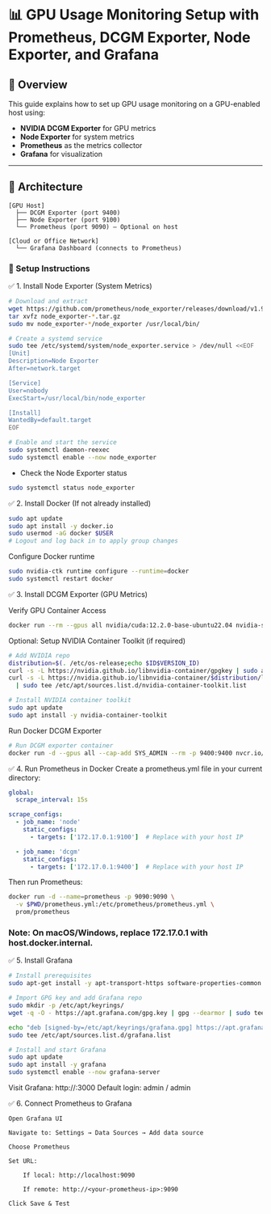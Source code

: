 # 📊 GPU Usage Monitoring Setup with Prometheus, DCGM Exporter, Node Exporter, and Grafana

## 📌 Overview

This guide explains how to set up GPU usage monitoring on a GPU-enabled host using:

- **NVIDIA DCGM Exporter** for GPU metrics
- **Node Exporter** for system metrics
- **Prometheus** as the metrics collector
- **Grafana** for visualization

---

## 📐 Architecture

```text
[GPU Host]
  ├── DCGM Exporter (port 9400)
  ├── Node Exporter (port 9100)
  └── Prometheus (port 9090) — Optional on host

[Cloud or Office Network]
  └── Grafana Dashboard (connects to Prometheus)

```

### 🧱 Setup Instructions

✅ 1. Install Node Exporter (System Metrics)

```bash
# Download and extract
wget https://github.com/prometheus/node_exporter/releases/download/v1.9.0/node_exporter-1.9.0.linux-amd64.tar.gz
tar xvfz node_exporter-*.tar.gz
sudo mv node_exporter-*/node_exporter /usr/local/bin/

```

```bash
# Create a systemd service
sudo tee /etc/systemd/system/node_exporter.service > /dev/null <<EOF
[Unit]
Description=Node Exporter
After=network.target

[Service]
User=nobody
ExecStart=/usr/local/bin/node_exporter

[Install]
WantedBy=default.target
EOF

```

```bash
# Enable and start the service
sudo systemctl daemon-reexec
sudo systemctl enable --now node_exporter

```

- Check the Node Exporter status

```bash
sudo systemctl status node_exporter
```

✅ 2. Install Docker (If not already installed)

```bash
sudo apt update
sudo apt install -y docker.io
sudo usermod -aG docker $USER
# Logout and log back in to apply group changes
```

Configure Docker runtime

```bash
sudo nvidia-ctk runtime configure --runtime=docker
sudo systemctl restart docker

```

✅ 3. Install DCGM Exporter (GPU Metrics)

Verify GPU Container Access

```bash
docker run --rm --gpus all nvidia/cuda:12.2.0-base-ubuntu22.04 nvidia-smi
```

Optional: Setup NVIDIA Container Toolkit (if required)

```bash
# Add NVIDIA repo
distribution=$(. /etc/os-release;echo $ID$VERSION_ID)
curl -s -L https://nvidia.github.io/libnvidia-container/gpgkey | sudo apt-key add -
curl -s -L https://nvidia.github.io/libnvidia-container/$distribution/libnvidia-container.list \
  | sudo tee /etc/apt/sources.list.d/nvidia-container-toolkit.list

# Install NVIDIA container toolkit
sudo apt update
sudo apt install -y nvidia-container-toolkit
```

Run Docker DCGM Exporter

```bash
# Run DCGM exporter container
docker run -d --gpus all --cap-add SYS_ADMIN --rm -p 9400:9400 nvcr.io/nvidia/k8s/dcgm-exporter:4.2.3-4.1.3-ubuntu22.04
```


✅ 4. Run Prometheus in Docker
Create a prometheus.yml file in your current directory:

```yaml
global:
  scrape_interval: 15s

scrape_configs:
  - job_name: 'node'
    static_configs:
      - targets: ['172.17.0.1:9100']  # Replace with your host IP

  - job_name: 'dcgm'
    static_configs:
      - targets: ['172.17.0.1:9400']  # Replace with your host IP
```

Then run Prometheus:

```bash
docker run -d --name=prometheus -p 9090:9090 \
  -v $PWD/prometheus.yml:/etc/prometheus/prometheus.yml \
  prom/prometheus
```

### Note: On macOS/Windows, replace 172.17.0.1 with host.docker.internal.

✅ 5. Install Grafana

```bash
# Install prerequisites
sudo apt-get install -y apt-transport-https software-properties-common wget

# Import GPG key and add Grafana repo
sudo mkdir -p /etc/apt/keyrings/
wget -q -O - https://apt.grafana.com/gpg.key | gpg --dearmor | sudo tee /etc/apt/keyrings/grafana.gpg > /dev/null

echo "deb [signed-by=/etc/apt/keyrings/grafana.gpg] https://apt.grafana.com stable main" | \
sudo tee /etc/apt/sources.list.d/grafana.list

# Install and start Grafana
sudo apt update
sudo apt install -y grafana
sudo systemctl enable --now grafana-server
```

Visit Grafana: http://<your-host>:3000
Default login: admin / admin

✅ 6. Connect Prometheus to Grafana

    Open Grafana UI

    Navigate to: Settings → Data Sources → Add data source

    Choose Prometheus

    Set URL:

        If local: http://localhost:9090

        If remote: http://<your-prometheus-ip>:9090

    Click Save & Test

